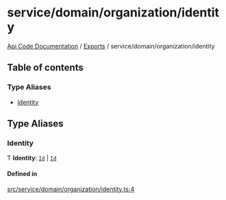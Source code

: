 # service/domain/organization/identity
 
[Api Code Documentation](../README.md) / [Exports](../modules.md) / service/domain/organization/identity

## Table of contents

### Type Aliases

- [Identity](service_domain_organization_identity.md#identity)

## Type Aliases

### Identity

Ƭ **Identity**: [`Id`](service_domain_organization_user_record.md#id) \| [`Id`](service_domain_organization_group.md#id)

#### Defined in

[src/service/domain/organization/identity.ts:4](https://github.com/openkfw/TruBudget/blob/965031f/api/src/service/domain/organization/identity.ts#L4)
